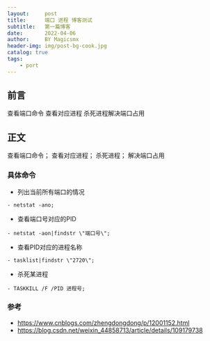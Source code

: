 ```yaml
---
layout:     post
title:      端口 进程 博客测试
subtitle:   第一篇博客
date:       2022-04-06
author:     BY Magicsmx
header-img: img/post-bg-cook.jpg
catalog: true
tags:
    - port
---
```


## 前言

查看端口命令 查看对应进程 杀死进程解决端口占用



## 正文

查看端口命令； 查看对应进程； 杀死进程；  解决端口占用

### 具体命令

- 列出当前所有端口的情况

```	objc
- netstat -ano;
```


- 查看端口号对应的PID

```objc
- netstat -aon|findstr \"端口号\";
```

- 查看PID对应的进程名称

```objc
- tasklist|findstr \"2720\";
```


- 杀死某进程

```objc
- TASKKILL /F /PID 进程号;
```



### 参考
- [https://www.cnblogs.com/zhengdongdong/p/12001152.html
](https://www.cnblogs.com/zhengdongdong/p/12001152.html)
- [https://blog.csdn.net/weixin_44858713/article/details/109179738
](https://blog.csdn.net/weixin_44858713/article/details/109179738)